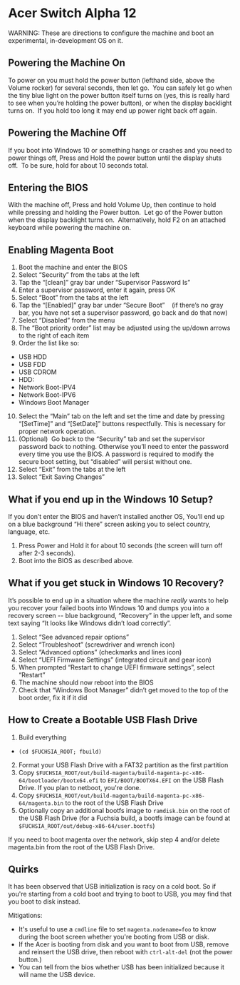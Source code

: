 # Acer Switch Alpha 12

WARNING:  These are directions to configure the machine and boot an experimental, in-development OS on it.

## Powering the Machine On
To power on you must hold the power button (lefthand side, above the Volume rocker) for several seconds, then let go.  You can safely let go when the tiny blue light on the power button itself turns on (yes, this is really hard to see when you’re holding the power button), or when the display backlight turns on.  If you hold too long it may end up power right back off again.

## Powering the Machine Off
If you boot into Windows 10 or something hangs or crashes and you need to power things off, Press and Hold the power button until the display shuts off.  To be sure, hold for about 10 seconds total.

## Entering the BIOS
With the machine off, Press and hold Volume Up, then continue to hold while pressing and holding the Power button.  Let go of the Power button when the display backlight turns on.  Alternatively, hold F2 on an attached keyboard while powering the machine on.

## Enabling Magenta Boot
1. Boot the machine and enter the BIOS
2. Select “Security” from the tabs at the left
3. Tap the “[clean]” gray bar under “Supervisor Password Is”
4. Enter a supervisor password, enter it again, press OK
5. Select “Boot” from the tabs at the left
6. Tap the “[Enabled]” gray bar under “Secure Boot”
    (if there’s no gray bar, you have not set a supervisor password, go back and do that now)
7. Select “Disabled” from the menu
8. The “Boot priority order” list may be adjusted using the up/down arrows to the right of each item
9. Order the list like so:
- USB HDD
- USB FDD
- USB CDROM
- HDD: <MFG> <SERIALNO>
- Network Boot-IPV4
- Network Boot-IPV6
- Windows Boot Manager
10. Select the “Main” tab on the left and set the time and date by pressing “[SetTime]” and “[SetDate]” buttons respectfully. This is necessary for proper network operation.
11. (Optional)  Go back to the “Security” tab and set the supervisor password back to nothing.
Otherwise you’ll need to enter the password every time you use the BIOS.
A password is required to modify the secure boot setting, but “disabled” will persist without one.
12. Select “Exit” from the tabs at the left
13. Select “Exit Saving Changes”

## What if you end up in the Windows 10 Setup?
If you don’t enter the BIOS and haven’t installed another OS, You’ll end up on a blue background “Hi there” screen asking you to select country, language, etc.  

1. Press Power and Hold it for about 10 seconds (the screen will turn off after 2-3 seconds).
2. Boot into the BIOS as described above.

## What if you get stuck in Windows 10 Recovery?
It’s possible to end up in a situation where the machine *really* wants to help you recover your failed boots into Windows 10 and dumps you into a recovery screen -- blue background, “Recovery” in the upper left, and some text saying “It looks like Windows didn’t load correctly”.

1. Select “See advanced repair options”
2. Select “Troubleshoot” (screwdriver and wrench icon)
3. Select “Advanced options” (checkmarks and lines icon)
4. Select “UEFI Firmware Settings” (integrated circuit and gear icon)
5. When prompted “Restart to change UEFI firmware settings”, select “Restart”
6. The machine should now reboot into the BIOS
7. Check that “Windows Boot Manager” didn’t get moved to the top of the boot order, fix it if it did

## How to Create a Bootable USB Flash Drive
1. Build everything
  * `(cd $FUCHSIA_ROOT; fbuild)`
2. Format your USB Flash Drive with a FAT32 partition as the first partition
3. Copy `$FUCHSIA_ROOT/out/build-magenta/build-magenta-pc-x86-64/bootloader/bootx64.efi` to `EFI/BOOT/BOOTX64.EFI` on the USB Flash Drive.
If you plan to netboot, you're done.
4. Copy `$FUCHSIA_ROOT/out/build-magenta/build-magenta-pc-x86-64/magenta.bin` to the root of the USB Flash Drive
5. Optionally copy an additional bootfs image to `ramdisk.bin` on the root of the USB Flash Drive (for a Fuchsia build, a bootfs image can be found at `$FUCHSIA_ROOT/out/debug-x86-64/user.bootfs`)

If you need to boot magenta over the network, skip step 4 and/or delete
magenta.bin from the root of the USB Flash Drive.

## Quirks
It has been observed that USB initialization is racy on a cold boot.  So if you're starting from a cold boot and trying to boot to USB, you may find that you boot to disk instead.

Mitigations:
- It's useful to use a `cmdline` file to set `magenta.nodename=foo` to know during the boot screen whether you're booting from USB or disk.
- If the Acer is booting from disk and you want to boot from USB, remove and reinsert the USB drive, then reboot with `ctrl-alt-del` (not the power button.)
- You can tell from the bios whether USB has been initialized because it will name the USB device.
